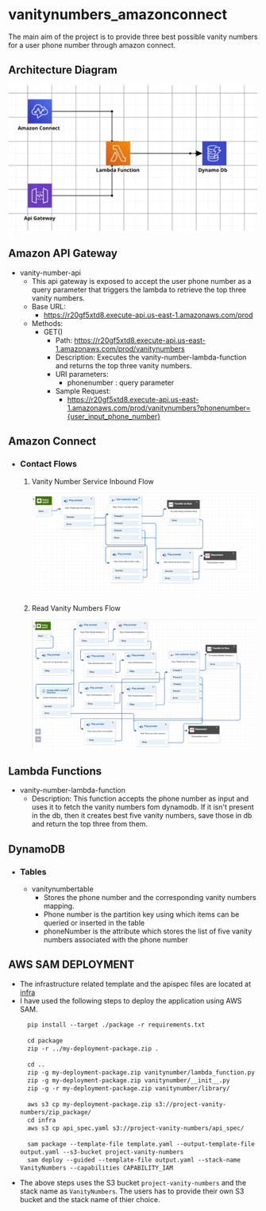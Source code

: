 # vanitynumbers_amazonconnect

The main aim of the project is to provide three best possible vanity numbers for a user phone number through amazon connect.

## Architecture Diagram

![Architecture Diagram](https://github.com/CharanZ9/vanitynumbers_amazonconnect/blob/main/documentation/architecture_diagram.png?raw=true)

## Amazon API Gateway

* vanity-number-api
  * This api gateway is exposed to accept the user phone number as a query parameter that triggers the lambda to retrieve the top three vanity numbers.
  * Base URL:
    * https://r20gf5xtd8.execute-api.us-east-1.amazonaws.com/prod
  * Methods:
    * GET()
      * Path: https://r20gf5xtd8.execute-api.us-east-1.amazonaws.com/prod/vanitynumbers
      * Description: Executes the vanity-number-lambda-function and returns the top three vanity numbers.
      * URI parameters:
        * phonenumber : query parameter
      * Sample Request:
        * https://r20gf5xtd8.execute-api.us-east-1.amazonaws.com/prod/vanitynumbers?phonenumber={user_input_phone_number}

## Amazon Connect

* ### Contact Flows

  1. Vanity Number Service Inbound Flow
  
     ![Vanity Number Service Inbound Flow](https://github.com/CharanZ9/vanitynumbers_amazonconnect/blob/main/documentation/vanity_number_service_inbound_flow.png?raw=true)
  
  2. Read Vanity Numbers Flow
  
     ![Read Vanity Numbers Flow](https://github.com/CharanZ9/vanitynumbers_amazonconnect/blob/main/documentation/read_vanity_number_service.png?raw=true)
     
## Lambda Functions

- vanity-number-lambda-function
   - Description: This function accepts the phone number as input and uses it to fetch the vanity numbers fom dynamodb.
                  If it isn't present in the db, then it creates best five vanity numbers, save those in db and return the top three from them.
                  
## DynamoDB

* ### Tables

  - vanitynumbertable
     - Stores the phone number and the corresponding vanity numbers mapping.
     - Phone number is the partition key using which items can be queried or inserted in the table
     - phoneNumber is the attribute which stores the list of five vanity numbers associated with the phone number
  
 ## AWS SAM DEPLOYMENT
  
 - The infrastructure related template and the apispec files are located at [infra](https://github.com/CharanZ9/vanitynumbers_amazonconnect/tree/main/infra)
 - I have used the following steps to deploy the application using AWS SAM.
   ```
     pip install --target ./package -r requirements.txt
   
     cd package
     zip -r ../my-deployment-package.zip .

     cd ..
     zip -g my-deployment-package.zip vanitynumber/lambda_function.py
     zip -g my-deployment-package.zip vanitynumber/__init__.py
     zip -g -r my-deployment-package.zip vanitynumber/library/

     aws s3 cp my-deployment-package.zip s3://project-vanity-numbers/zip_package/
     cd infra
     aws s3 cp api_spec.yaml s3://project-vanity-numbers/api_spec/

     sam package --template-file template.yaml --output-template-file output.yaml --s3-bucket project-vanity-numbers
     sam deploy --guided --template-file output.yaml --stack-name VanityNumbers --capabilities CAPABILITY_IAM 
   ```
 - The above steps uses the S3 bucket `project-vanity-numbers` and the stack name as `VanityNumbers`. The users has to provide their own S3 bucket and the stack name of thier choice.
 



